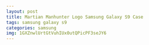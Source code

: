 ```yaml
---
layout: post
title: Martian Manhunter Logo Samsung Galaxy S9 Case
tags: samsung galaxy s9
categories: samsung
img: 1GXZnwlUrtGtVuhIUx0utQPicPF3seJY6
---
```

